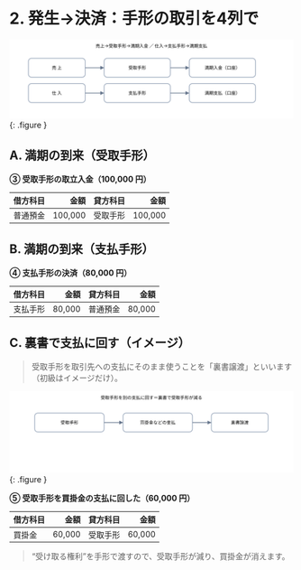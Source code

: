 # 2. 発生→決済：手形の取引を4列で

![手形の流れ](../assets/img/ch08/notes_flow.svg){: .figure }

## A. 満期の到来（受取手形）

**③ 受取手形の取立入金（100,000 円）**

| 借方科目 |    金額 | 貸方科目 |    金額 |
| -------- | ------: | -------- | ------: |
| 普通預金 | 100,000 | 受取手形 | 100,000 |

## B. 満期の到来（支払手形）

**④ 支払手形の決済（80,000 円）**

| 借方科目 |   金額 | 貸方科目 |   金額 |
| -------- | -----: | -------- | -----: |
| 支払手形 | 80,000 | 普通預金 | 80,000 |

## C. 裏書で支払に回す（イメージ）

> 受取手形を取引先への支払にそのまま使うことを「裏書譲渡」といいます（初級はイメージだけ）。

![裏書のイメージ](../assets/img/ch08/endorsement_flow.svg){: .figure }

**⑤ 受取手形を買掛金の支払に回した（60,000 円）**

| 借方科目 |   金額 | 貸方科目 |   金額 |
| -------- | -----: | -------- | -----: |
| 買掛金   | 60,000 | 受取手形 | 60,000 |

> “受け取る権利”を手形で渡すので、受取手形が減り、買掛金が消えます。
